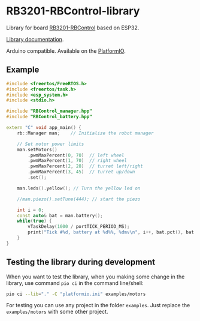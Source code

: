 # RB3201-RBControl-library

Library for board [RB3201-RBControl](https://github.com/RoboticsBrno/RB3201-RBControl) based on ESP32.

[Library documentation](https://technika.tasemnice.eu/docs/rbcontrol).

Arduino compatible. Available on the [PlatformIO](https://platformio.org/lib/show/5532/RB3201-RBControl).

## Example

```cpp
#include <freertos/FreeRTOS.h>
#include <freertos/task.h>
#include <esp_system.h>
#include <stdio.h>

#include "RBControl_manager.hpp"
#include "RBControl_battery.hpp"

extern "C" void app_main() {
    rb::Manager man;    // Initialize the robot manager

    // Set motor power limits
    man.setMotors()
        .pwmMaxPercent(0, 70)  // left wheel
        .pwmMaxPercent(1, 70)  // right wheel
        .pwmMaxPercent(2, 28)  // turret left/right
        .pwmMaxPercent(3, 45)  // turret up/down
        .set();

    man.leds().yellow(); // Turn the yellow led on

    //man.piezo().setTune(444); // start the piezo

    int i = 0;
    const auto& bat = man.battery();
    while(true) {
        vTaskDelay(1000 / portTICK_PERIOD_MS);
        print("Tick #%d, battery at %d%%, %dmv\n", i++, bat.pct(), bat.voltageMv());
    }
}

```

## Testing the library during development

When you want to test the library, when you making some change in the library, use command `pio ci` in the command line/shell:

```sh
pio ci --lib="." -C "platformio.ini" examples/motors
```

For testing you can use any project in the folder `examples`. Just replace the `examples/motors` with some other project.